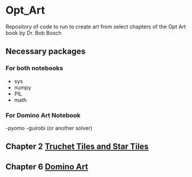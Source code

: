 # Opt_Art
Repository of code to run to create art from select chapters of the Opt Art book by Dr. Bob Bosch
## Necessary packages
### For both notebooks
- sys
- numpy
- PIL
- math
### For Domino Art Notebook
-pyomo
-guirobi (or another solver)

## Chapter 2 [Truchet Tiles and Star Tiles](https://github.com/DillWithIt77/Opt_Art/blob/main/Chapter_2_Truchet_Tiles.ipynb)
## Chapter 6 [Domino Art](https://github.com/DillWithIt77/Opt_Art/blob/main/Chapter_6_Domino_Art.ipynb)

